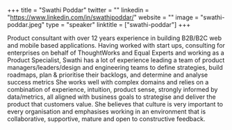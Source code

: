 +++
title = "Swathi Poddar"
twitter = ""
linkedin = "https://www.linkedin.com/in/swathipoddar/"
website = ""
image = "swathi-poddar.jpeg"
type = "speaker"
linktitle = ["swathi-poddar"]
+++

Product consultant with over 12 years experience in building B2B/B2C web and mobile based applications.
Having worked with start ups, consulting for enterprises on behalf of ThoughtWorks and Equal Experts and working as a Product Specialist, Swathi has a lot of experience leading a team of product managers/leaders/design and engineering teams to define strategies, build roadmaps, plan & prioritise their backlogs, and determine and analyse success metrics
She works well with complex domains and relies on a combination of experience, intuition, product sense, strongly informed by data/metrics, all aligned with business goals to strategise and deliver the product that customers value.
She believes that culture is very important to every organisation and emphasises working in an environment that is collaborative, supportive, mature and open to constructive feedback.
